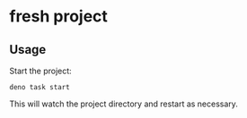 # fresh project

## Usage

Start the project:

```commandline
deno task start
```

This will watch the project directory and restart as necessary.
